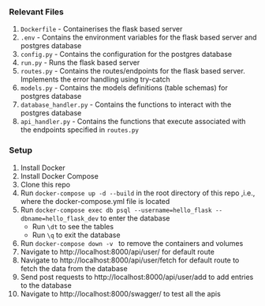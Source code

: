 ### Relevant Files
1. `Dockerfile` - Containerises the flask based server
2. `.env` - Contains the environment variables for the flask based server and postgres database
3. `config.py` - Contains the configuration for the postgres database
3. `run.py` - Runs the flask based server
4. `routes.py` - Contains the routes/endpoints for the flask based server. Implements the error handling using try-catch
5. `models.py` - Contains the models definitions (table schemas) for postgres database
6. `database_handler.py` - Contains the functions to interact with the postgres database
7. `api_handler.py` - Contains the functions that execute associated with the endpoints specified in `routes.py`

### Setup
1. Install Docker
2. Install Docker Compose
3. Clone this repo
4. Run `docker-compose up -d --build` in the root directory of this repo ,i.e., where the docker-compose.yml file is located
5. Run `docker-compose exec db psql --username=hello_flask --dbname=hello_flask_dev` to enter the database 
   * Run `\dt` to see the tables
   * Run `\q` to exit the database
6. Run `docker-compose down -v ` to remove the containers and volumes
7. Navigate to http://localhost:8000/api/user/ for default route
8. Navigate to http://localhost:8000/api/user/fetch for default route to fetch the data from the database
8. Send post requests to http://localhost:8000/api/user/add to add entries to the database
9. Navigate to http://localhost:8000/swagger/ to test all the apis
